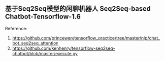 ## 基于Seq2Seq模型的闲聊机器人 Seq2Seq-based Chatbot-Tensorflow-1.6
Reference: 
1. https://github.com/princewen/tensorflow_practice/tree/master/nlp/chat_bot_seq2seq_attention
2. https://github.com/kenhenry/tensorflow-seq2seq-chatbot/blob/master/execute.py
 

